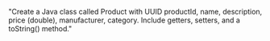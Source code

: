 "Create a Java class called Product with UUID productId, name, description, price (double), manufacturer, category. Include getters, setters, and a toString() method."